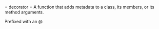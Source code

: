 = decorator =
A function that adds metadata to a class, its members, or its method arguments.

Prefixed with an @
